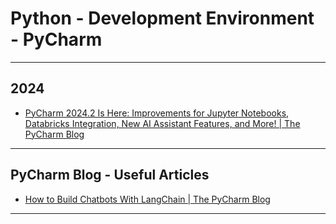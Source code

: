 # Python - Development Environment - PyCharm

---

## 2024

* [PyCharm 2024.2 Is Here: Improvements for Jupyter Notebooks, Databricks Integration, New AI Assistant Features, and More! | The PyCharm Blog](https://blog.jetbrains.com/pycharm/2024/08/pycharm-2024-2/)

---

## PyCharm Blog - Useful Articles

* [How to Build Chatbots With LangChain | The PyCharm Blog](https://blog.jetbrains.com/pycharm/2024/08/how-to-build-chatbots-with-langchain/)

---
